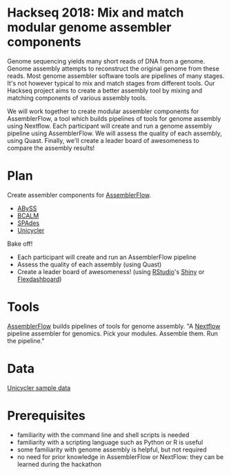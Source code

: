 # Hackseq 2018: Mix and match modular genome assembler components

Genome sequencing yields many short reads of DNA from a genome. Genome assembly attempts to reconstruct the original genome from these reads. Most genome assembler software tools are pipelines of many stages. It's not however typical to mix and match stages from different tools. Our Hackseq project aims to create a better assembly tool by mixing and matching components of various assembly tools.

We will work together to create modular assembler components for AssemblerFlow, a tool which builds pipelines of tools for genome assembly using Nextflow. Each participant will create and run a genome assembly pipeline using AssemblerFlow. We will assess the quality of each assembly, using Quast. Finally, we'll create a leader board of awesomeness to compare the assembly results!

# Plan

Create assembler components for [AssemblerFlow](https://github.com/assemblerflow/flowcraft).

- [ABySS](https://github.com/bcgsc/abyss)
- [BCALM](https://github.com/GATB/bcalm)
- [SPAdes](https://github.com/ablab/spades)
- [Unicycler](https://github.com/rrwick/Unicycler)

Bake off!

- Each participant will create and run an AssemblerFlow pipeline
- Assess the quality of each assembly (using Quast)
- Create a leader board of awesomeness! (using [RStudio](https://www.rstudio.org)'s [Shiny](https://shiny.rstudio.com) or [Flexdashboard](https://rmarkdown.rstudio.com/flexdashboard/))

# Tools

[AssemblerFlow](https://github.com/assemblerflow/flowcraft) builds pipelines of tools for genome assembly. "A [Nextflow](https://www.nextflow.io) pipeline assembler for genomics. Pick your modules. Assemble them. Run the pipeline."

# Data

[Unicycler sample data](https://github.com/rrwick/Unicycler/tree/master/sample_data)

# Prerequisites

- familiarity with the command line and shell scripts is needed
- familiarity with a scripting language such as Python or R is useful
- some familiarity with genome assembly is helpful, but not required
- no need for prior knowledge in AssemblerFlow or NextFlow: they can be learned during the hackathon
